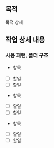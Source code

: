 ## 목적
목적 상세

## 작업 상세 내용
### 사용 패턴, 폴더 구조
-  항목
- [ ] 할일
- [ ] 할일

-  항목
- [ ] 할일
- [ ] 할일

-  항목
- [ ] 할일
- [ ] 할일
